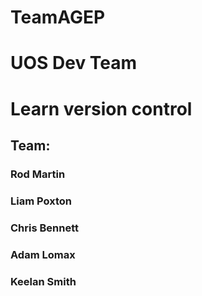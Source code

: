 # TeamAGEP
# UOS Dev Team
# Learn version control

## Team:
### Rod Martin
### Liam Poxton
### Chris Bennett
### Adam Lomax
### Keelan Smith